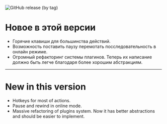 ![GitHub release (by tag)](https://img.shields.io/github/downloads/dioram/Elektronik-Tools-2.0/v3.3.0-rc1/total)

# Новое в этой версии
- Горячие клавиши для большинства действий.
- Возможность поставить паузу перемотать посследовательность в онлайн режиме.
- Огромный рефакторинг системы плагинов. Теперь их написание должно быть легче благодаря более хорошим абстракциям. 

-----------------------

# New in this version
- Hotkeys for most of actions.
- Pause and rewind in online mode.
- Massive refactoring of plugins system. Now it has better abstractions and should be easier to implement.